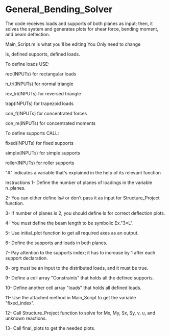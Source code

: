 # General_Bending_Solver
The code receives loads and supports of both planes as input; then, it solves the system and generates plots for shear force, bending moment, and beam deflection.


Main_Script.m is what you'll be editing
You Only need to change 

Is, defined supports, defined loads.

To define loads USE:

rec(INPUTs)     for rectangular loads

n_tri(INPUTs)   for normal triangle

rev_tri(INPUTs) for reversed triangle

trap(INPUTs)    for trapezoid loads

con_f(INPUTs)   for concentrated forces

con_m(INPUTs)   for concentrated moments

To define supports CALL:

fixed(INPUTs)  for fixed supports

simple(INPUTs) for simple supports

roller(INPUTs) for roller supports

"#" indicates a variable that's explained in the help of its relevant function

Instructions
1- Define the number of planes of loadings in the variable n_planes.

2- You can either define Is# or don't pass it as input for Structure_Project function.

3- If number of planes is 2, you should define Is for correct deflection plots.

4- You must define the beam length to be symbolic Ex."3*L".

5- Use initial_plot function to get all required axes as an output.

6- Define the supports and loads in both planes.

7- Pay attention to the supports index; it has to increase by 1 after each support declaration.

8- org must be an input to the distributed loads, and it must be true.

9- Define a cell array "Constraints" that holds all the defined supports.

10- Define another cell array "loads" that holds all defined loads.

11- Use the attached method in Main_Script to get the variable "fixed_index".

12- Call Structure_Project function to solve for Mx, My, Sx, Sy, v, u, and unknown reactions.

13- Call final_plots to get the needed plots.
